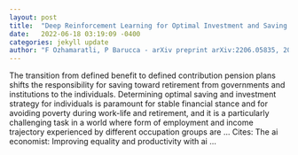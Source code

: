 ```yaml
---
layout: post
title:  "Deep Reinforcement Learning for Optimal Investment and Saving Strategy Selection in Heterogeneous Profiles: Intelligent Agents working towards retirement"
date:   2022-06-18 03:19:09 -0400
categories: jekyll update
author: "F Ozhamaratli, P Barucca - arXiv preprint arXiv:2206.05835, 2022"
---
```

The transition from defined benefit to defined contribution pension plans shifts the responsibility for saving toward retirement from governments and institutions to the individuals. Determining optimal saving and investment strategy for individuals is paramount for stable financial stance and for avoiding poverty during work-life and retirement, and it is a particularly challenging task in a world where form of employment and income trajectory experienced by different occupation groups are …
Cites: ‪The ai economist: Improving equality and productivity with ai …‬  